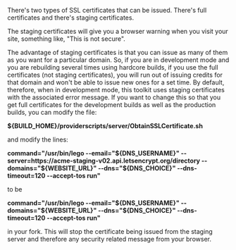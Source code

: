 There's two types of SSL certificates that can be issued. There's full certificates and there's staging certificates.

The staging certificates will give you a browser warning when you visit your site, something like, "This is not secure".

The advantage of staging certificates is that you can issue as many of them as you want for a particular domain. 
So, if you are in development mode and you are rebuilding several times using hardcore builds, if you use the full certificates (not staging certificates), you will run out of issuing credits for that domain and won't be able to issue new ones for a set time. By default, therefore, when in development mode, this toolkit uses staging certificates with the associated error message.
If you want to change this so that you get full certificates for the development builds as well as the production builds, you can modify the file:

**${BUILD_HOME}/providerscripts/server/ObtainSSLCertificate.sh**

and modify the lines:

**command="/usr/bin/lego --email="${DNS_USERNAME}" --server=https://acme-staging-v02.api.letsencrypt.org/directory --domains="${WEBSITE_URL}" --dns="${DNS_CHOICE}" --dns-timeout=120 --accept-tos run"**

to be

**command="/usr/bin/lego --email="${DNS_USERNAME}" --domains="${WEBSITE_URL}" --dns="${DNS_CHOICE}" --dns-timeout=120 --accept-tos run"**

in your fork. This will stop the certificate being issued from the staging server and therefore any security related message from your browser. 
